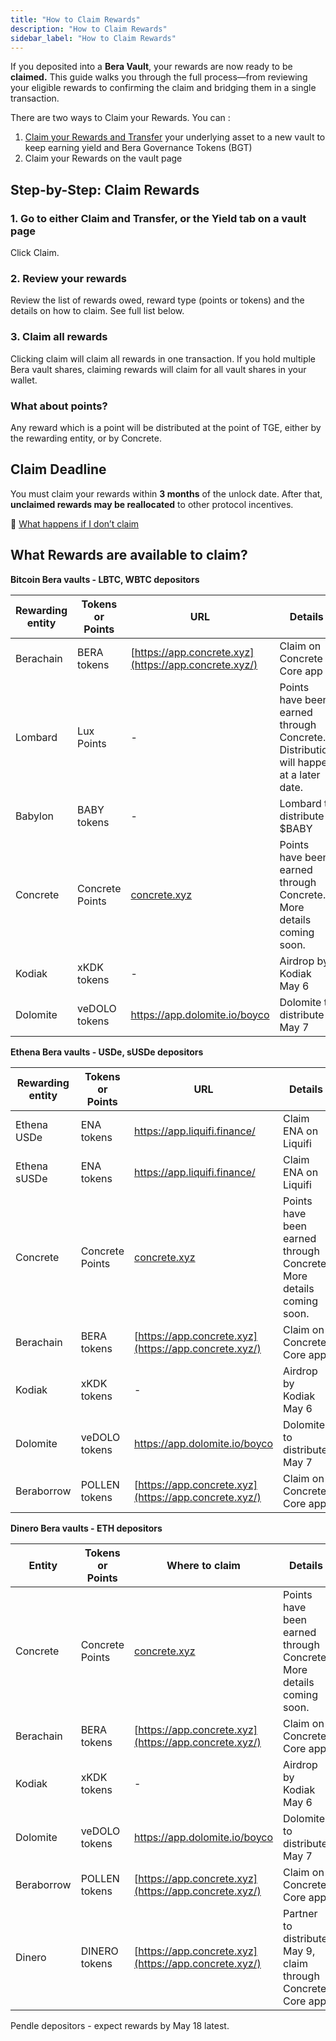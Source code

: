 ```yaml
---
title: "How to Claim Rewards"
description: "How to Claim Rewards"
sidebar_label: "How to Claim Rewards"
---
```



If you deposited into a **Bera Vault**, your rewards are now ready to be **claimed.** This guide walks you through the full process—from reviewing your eligible rewards to confirming the claim and bridging them in a single transaction.

There are two ways to Claim your Rewards. You can :

1. [Claim your Rewards and Transfer](./claim-and-transfer.md) your underlying asset to a new vault to keep earning yield and Bera Governance Tokens (BGT)
2. Claim your Rewards on the vault page

## Step-by-Step: Claim Rewards

### 1. Go to either Claim and Transfer, or the Yield tab on a vault page

Click Claim.

### 2. Review your rewards

Review the list of rewards owed, reward type (points or tokens) and the details on how to claim. See full list below.

### 3. Claim all rewards

Clicking claim will claim all rewards in one transaction. If you hold multiple Bera vault shares, claiming rewards will claim for all vault shares in your wallet.

### What about points?

Any reward which is a point will be distributed at the point of TGE, either by the rewarding entity, or by Concrete.

## Claim Deadline

You must claim your rewards within **3 months** of the unlock date.
After that, **unclaimed rewards may be reallocated** to other protocol incentives.

🔗 [What happens if I don’t claim](./unclaimed-rewards.md)

## What Rewards are available to claim?

**Bitcoin Bera vaults - LBTC, WBTC depositors**

| **Rewarding entity** | **Tokens or Points** | **URL**  | **Details** |
| --- | --- | --- | --- |
| Berachain | BERA tokens | [https://app.concrete.xyz](https://app.concrete.xyz/) | Claim on Concrete Core app |
| Lombard | Lux Points | - | Points have been earned through Concrete. Distribution will happen at a later date. |
| Babylon | BABY tokens | - | Lombard to distribute $BABY |
| Concrete | Concrete Points | [concrete.xyz](http://concrete.xyz/) | Points have been earned through Concrete. More details coming soon. |
| Kodiak | xKDK tokens | - | Airdrop by Kodiak May 6 |
| Dolomite | veDOLO tokens | https://app.dolomite.io/boyco | Dolomite to distribute May 7 |

**Ethena Bera vaults - USDe, sUSDe depositors**

| **Rewarding entity** | **Tokens or Points** | **URL** | **Details** |
| --- | --- | --- | --- |
| Ethena USDe | ENA tokens | https://app.liquifi.finance/ | Claim ENA on Liquifi |
| Ethena sUSDe | ENA tokens | https://app.liquifi.finance/ | Claim ENA on Liquifi |
| Concrete | Concrete Points | [concrete.xyz](http://concrete.xyz/) | Points have been earned through Concrete. More details coming soon. |
| Berachain | BERA tokens | [https://app.concrete.xyz](https://app.concrete.xyz/) | Claim on Concrete Core app |
| Kodiak | xKDK tokens | - | Airdrop by Kodiak May 6 |
| Dolomite | veDOLO tokens | https://app.dolomite.io/boyco | Dolomite to distribute May 7 |
| Beraborrow | POLLEN tokens | [https://app.concrete.xyz](https://app.concrete.xyz/) | Claim on Concrete Core app |

**Dinero Bera vaults - ETH depositors**

| **Entity** | **Tokens or Points** | **Where to claim** | **Details** |
| --- | --- | --- | --- |
| Concrete | Concrete Points | [concrete.xyz](http://concrete.xyz/) | Points have been earned through Concrete. More details coming soon. |
| Berachain | BERA tokens | [https://app.concrete.xyz](https://app.concrete.xyz/) | Claim on Concrete Core app |
| Kodiak | xKDK tokens | - | Airdrop by Kodiak May 6 |
| Dolomite | veDOLO tokens | https://app.dolomite.io/boyco | Dolomite to distribute May 7 |
| Beraborrow | POLLEN tokens | [https://app.concrete.xyz](https://app.concrete.xyz/) | Claim on Concrete Core app |
| Dinero | DINERO tokens | [https://app.concrete.xyz](https://app.concrete.xyz/) | Partner to distribute May 9, claim through Concrete Core app |

Pendle depositors - expect rewards by May 18 latest.
